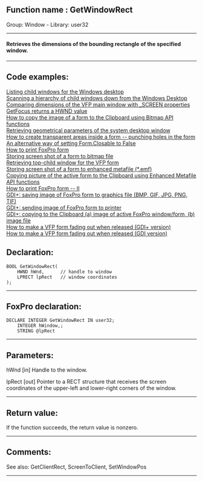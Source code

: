 
## Function name : GetWindowRect
Group: Window - Library: user32    
***  


#### Retrieves the dimensions of the bounding rectangle of the specified window.

***  


## Code examples:
[Listing child windows for the Windows desktop](../../samples/sample_027.md)  
[Scanning a hierarchy of child windows down from the Windows Desktop](../../samples/sample_045.md)  
[Comparing dimensions of the VFP main window with _SCREEN properties](../../samples/sample_078.md)  
[GetFocus returns a HWND value](../../samples/sample_090.md)  
[How to copy the image of a form to the Clipboard using Bitmap API functions](../../samples/sample_091.md)  
[Retrieving geometrical parameters of the system desktop window](../../samples/sample_092.md)  
[How to create transparent areas inside a form -- punching holes in the form](../../samples/sample_126.md)  
[An alternative way of setting Form.Closable to False](../../samples/sample_127.md)  
[How to print FoxPro form](../../samples/sample_158.md)  
[Storing screen shot of a form to bitmap file](../../samples/sample_187.md)  
[Retrieving top-child window for the VFP form](../../samples/sample_209.md)  
[Storing screen shot of a form to enhanced metafile (*.emf)](../../samples/sample_402.md)  
[Copying picture of the active form to the Clipboard using Enhanced Metafile API functions](../../samples/sample_404.md)  
[How to print FoxPro form -- II](../../samples/sample_406.md)  
[GDI+: saving image of FoxPro form to graphics file (BMP, GIF, JPG, PNG, TIF)](../../samples/sample_454.md)  
[GDI+: sending image of FoxPro form to printer](../../samples/sample_455.md)  
[GDI+: copying to the Clipboard (a) image of active FoxPro window/form, (b) image file](../../samples/sample_457.md)  
[How to make a VFP form fading out when released (GDI+ version)](../../samples/sample_527.md)  
[How to make a VFP form fading out when released (GDI version)](../../samples/sample_528.md)  

## Declaration:
```foxpro  
BOOL GetWindowRect(
	HWND hWnd,      // handle to window
	LPRECT lpRect   // window coordinates
);  
```  
***  


## FoxPro declaration:
```foxpro  
DECLARE INTEGER GetWindowRect IN user32;
	INTEGER hWindow,;
	STRING @lpRect  
```  
***  


## Parameters:
hWnd 
[in] Handle to the window. 

lpRect 
[out] Pointer to a RECT structure that receives the screen coordinates of the upper-left and lower-right corners of the window. 
  
***  


## Return value:
If the function succeeds, the return value is nonzero.  
***  


## Comments:
See also: GetClientRect, ScreenToClient, SetWindowPos   
  
***  

